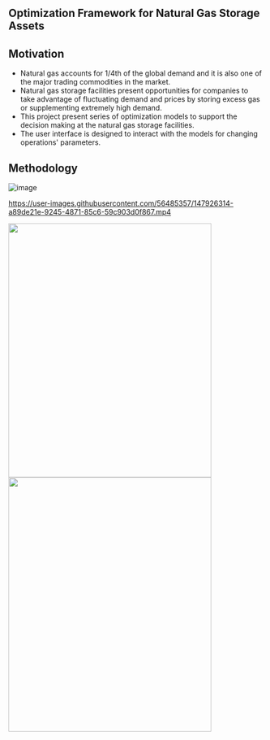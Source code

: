## Optimization Framework for Natural Gas Storage Assets

## Motivation

- Natural gas accounts for 1/4th of the global demand and it is also one of the major trading commodities in the market. 
- Natural gas storage facilities present opportunities for companies to take advantage of fluctuating demand and prices by storing excess gas or supplementing extremely high demand. 
- This project present series of optimization models to support the decision making at the natural gas storage facilities.
- The user interface is designed to interact with the models for changing operations' parameters.

## Methodology

![image](https://user-images.githubusercontent.com/56485357/147925201-37607358-df4f-4437-8e63-0032072d3fd0.png)











https://user-images.githubusercontent.com/56485357/147926314-a89de21e-9245-4871-85c6-59c903d0f867.mp4




<p float="left">
  <img src="https://user-images.githubusercontent.com/56485357/147918397-cc6e13d7-79d4-4f2b-946f-47dee580bd52.png" width="400" height="500" />
  <img src="https://user-images.githubusercontent.com/56485357/147918469-e64c6511-17b6-409b-a21f-4cdcde0b3ca3.png" width="400" height="500" /> 
</p>




